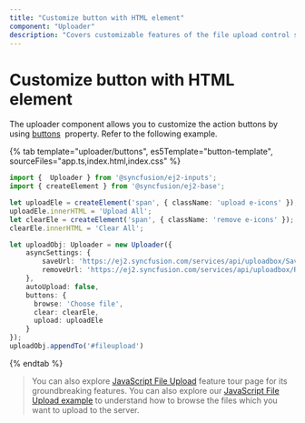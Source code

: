 ```yaml
---
title: "Customize button with HTML element"
component: "Uploader"
description: "Covers customizable features of the file upload control such as a preview image, invisible upload, progress bar, sort the file list and more."
---
```


# Customize button with HTML element

The uploader component allows you to customize the action buttons by using
[buttons](../../api/uploader/#buttons) &nbsp;property. Refer to the following example.

{% tab template="uploader/buttons", es5Template="button-template", sourceFiles="app.ts,index.html,index.css" %}

```typescript
import {  Uploader } from '@syncfusion/ej2-inputs';
import { createElement } from '@syncfusion/ej2-base';

let uploadEle = createElement('span', { className: 'upload e-icons' });
uploadEle.innerHTML = 'Upload All';
let clearEle = createElement('span', { className: 'remove e-icons' });
clearEle.innerHTML = 'Clear All';

let uploadObj: Uploader = new Uploader({
    asyncSettings: {
        saveUrl: 'https://ej2.syncfusion.com/services/api/uploadbox/Save',
        removeUrl: 'https://ej2.syncfusion.com/services/api/uploadbox/Remove'
    },
    autoUpload: false,
    buttons: {
      browse: 'Choose file',
      clear: clearEle,
      upload: uploadEle
    }
});
uploadObj.appendTo('#fileupload')
```

{% endtab %}

> You can also explore [JavaScript File Upload](https://www.syncfusion.com/javascript-ui-controls/js-file-upload) feature tour page for its groundbreaking features. You can also explore our [JavaScript File Upload example](https://ej2.syncfusion.com/demos/#/material/uploader/default.html) to understand how to browse the files which you want to upload to the server.